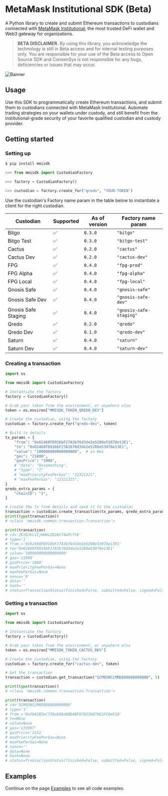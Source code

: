 # MetaMask Institutional SDK (Beta)

A Python library to create and submit Ethereum transactions to custodians connected with [MetaMask Institutional](https://metamask.io/institutions); the most trusted DeFi wallet and Web3 gateway for organizations.

> **BETA DISCLAIMER.** By using this library, you acknowledge the technology is still in Beta access and for internal testing purposes only. You are responsible for your use of the Beta access to Open Source SDK and ConsenSys is not responsible for any bugs, deficiencies or issues that may occur.

![Banner](https://image-server-xab.s3.eu-west-1.amazonaws.com/mmisdk-banner.png)

## Usage

Use this SDK to programmatically create Ethereum transactions, and submit them to custodians connected with MetaMask Institutional. Automate trading strategies on your wallets under custody, and still benefit from the institutional-grade security of your favorite qualified custodian and custody provider.

## Getting started

### Setting up

```bash
$ pip install mmisdk
```

```python
>>> from mmisdk import CustodianFactory

>>> factory = CustodianFactory()

>>> custodian = factory.create_for("qredo", "YOUR-TOKEN")
```

Use the custodian's Factory name param in the table below to instantiate a client for the right custodian.

| Custodian           | Supported | As of version | Factory name param      |
| ------------------- | --------- | ------------- | ----------------------- |
| Bitgo               | ✅        | `0.3.0`       | `"bitgo"`               |
| Bitgo Test          | ✅        | `0.3.0`       | `"bitgo-test"`          |
| Cactus              | ✅        | `0.2.0`       | `"cactus"`              |
| Cactus Dev          | ✅        | `0.2.0`       | `"cactus-dev"`          |
| FPG                 | ✅        | `0.4.0`       | `"fpg-prod"`            |
| FPG Alpha           | ✅        | `0.4.0`       | `"fpg-alpha"`           |
| FPG Local           | ✅        | `0.4.0`       | `"fpg-local"`           |
| Gnosis Safe         | ✅        | `0.4.0`       | `"gnosis-safe"`         |
| Gnosis Safe Dev     | ✅        | `0.4.0`       | `"gnosis-safe-dev"`     |
| Gnosis Safe Staging | ✅        | `0.4.0`       | `"gnosis-safe-staging"` |
| Qredo               | ✅        | `0.2.0`       | `"qredo"`               |
| Qredo Dev           | ✅        | `0.1.0`       | `"qredo-dev"`           |
| Saturn              | ✅        | `0.4.0`       | `"saturn"`              |
| Saturn Dev          | ✅        | `0.4.0`       | `"saturn-dev"`          |

### Creating a transaction

```python
import os

from mmisdk import CustodianFactory

# Instantiate the factory
factory = CustodianFactory()

# Grab your token from the environment, or anywhere else
token = os.environ["MMISDK_TOKEN_QREDO_DEV"]

# Create the custodian, using the factory
custodian = factory.create_for("qredo-dev", token)

# Build tx details
tx_params = {
    "from": "0x62468FD916bF27A3b76d3de2e5280e53078e13E1",
    "to": "0x62468FD916bF27A3b76d3de2e5280e53078e13E1",
    "value": "100000000000000000",  # in Wei
    "gas": "21000",
    "gasPrice": "1000",
    # "data": "0xsomething",
    # "type": "2"
    # "maxPriorityFeePerGas": "12321321",
    # "maxFeePerGas": "12321321",
}
qredo_extra_params = {
    "chainID": "3",
}

# Create the tx from details and send it to the custodian
transaction = custodian.create_transaction(tx_params, qredo_extra_params)
print(type(transaction))
# <class 'mmisdk.common.transaction.Transaction'>

print(transaction)
# id='2EzDJkLVIjmH6LZQ2W1T4wPcTtK'
# type='1'
# from_='0x62468FD916bF27A3b76d3de2e5280e53078e13E1'
# to='0x62468FD916bF27A3b76d3de2e5280e53078e13E1'
# value='100000000000000000'
# gas='21000'
# gasPrice='1000'
# maxPriorityFeePerGas=None
# maxFeePerGas=None
# nonce='0'
# data=''
# hash=''
# status=TransactionStatus(finished=False, submitted=False, signed=False, success=False, displayText='Created', reason='Unknown')
```

### Getting a transaction

```python
import os

from mmisdk import CustodianFactory

# Instantiate the factory
factory = CustodianFactory()

# Grab your token from the environment, or anywhere else
token = os.environ["MMISDK_TOKEN_CACTUS_DEV"]

# Create the custodian, using the factory
custodian = factory.create_for("cactus-dev", token)

# Get the transaction
transaction = custodian.get_transaction("5CM05NCLMRD888888000800", 5)

print(type(transaction))
# <class 'mmisdk.common.transaction.Transaction'>

print(transaction)
# id='5CM05NCLMRD888888000800'
# type='1'
# from_='0xFA42B2eCf59abD6d6BD4BF07021D870E2FC0eF20'
# to=None
# value=None
# gas='133997'
# gasPrice='2151'
# maxPriorityFeePerGas=None
# maxFeePerGas=None
# nonce=''
# data=None
# hash=None
# status=TransactionStatus(finished=False, submitted=False, signed=False, success=False, displayText='Created', reason='Unknown')

```

## Examples

Continue on the page [Examples](https://consensys.gitlab.io/codefi/products/mmi/mmi-sdk-py/examples/) to see all code examples.
